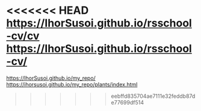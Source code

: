 <<<<<<< HEAD
https://IhorSusoi.github.io/rsschool-cv/cv
https://IhorSusoi.github.io/rsschool-cv/
=======
https://IhorSusoi.github.io/my_repo/
https://ihorsusoi.github.io/my_repo/plants/index.html
>>>>>>> eebffd835704ae7111e32feddb87de77699df514
